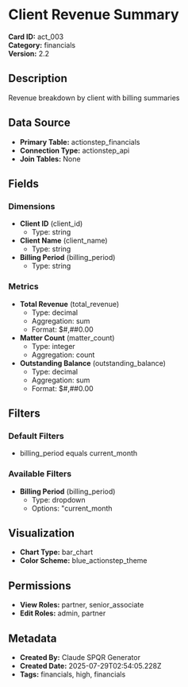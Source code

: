 # Client Revenue Summary

**Card ID:** act_003  
**Category:** financials  
**Version:** 2.2  

## Description
Revenue breakdown by client with billing summaries

## Data Source
- **Primary Table:** actionstep_financials
- **Connection Type:** actionstep_api
- **Join Tables:** None

## Fields

### Dimensions
- **Client ID** (client_id)
  - Type: string
- **Client Name** (client_name)
  - Type: string
- **Billing Period** (billing_period)
  - Type: string

### Metrics
- **Total Revenue** (total_revenue)
  - Type: decimal
  - Aggregation: sum
  - Format: $#,##0.00
- **Matter Count** (matter_count)
  - Type: integer
  - Aggregation: count
- **Outstanding Balance** (outstanding_balance)
  - Type: decimal
  - Aggregation: sum
  - Format: $#,##0.00

## Filters

### Default Filters
- billing_period equals current_month

### Available Filters
- **Billing Period** (billing_period)
  - Type: dropdown
  - Options: "current_month

## Visualization
- **Chart Type:** bar_chart
- **Color Scheme:** blue_actionstep_theme

## Permissions
- **View Roles:** partner, senior_associate
- **Edit Roles:** admin, partner

## Metadata
- **Created By:** Claude SPQR Generator
- **Created Date:** 2025-07-29T02:54:05.228Z
- **Tags:** financials, high, financials

